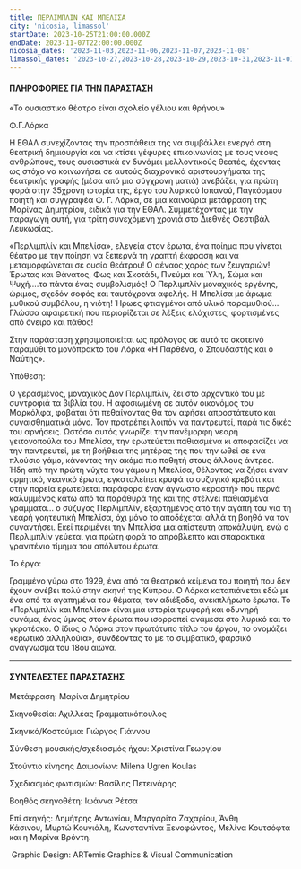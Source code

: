 ```yaml
---
title: ΠΕΡΛΙΜΠΛΙΝ ΚΑΙ ΜΠΕΛΙΣΑ
city: 'nicosia, limassol'
startDate: 2023-10-25T21:00:00.000Z
endDate: 2023-11-07T22:00:00.000Z
nicosia_dates: '2023-11-03,2023-11-06,2023-11-07,2023-11-08'
limassol_dates: '2023-10-27,2023-10-28,2023-10-29,2023-10-31,2023-11-01'
---
```


#### ΠΛΗΡΟΦΟΡΙΕΣ ΓΙΑ ΤΗΝ ΠΑΡΑΣΤΑΣΗ

«Το ουσιαστικό θέατρο είναι σχολείο γέλιου και θρήνου»

Φ.Γ.Λόρκα

Η ΕΘΑΛ συνεχίζοντας την προσπάθεια της να συμβάλλει ενεργά στη θεατρική δημιουργία και να κτίσει γέφυρες επικοινωνίας με τους νέους ανθρώπους, τους ουσιαστικά εν δυνάμει μελλοντικούς θεατές, έχοντας ως στόχο να κοινωνήσει σε αυτούς διαχρονικά αριστουργήματα της θεατρικής γραφής (μέσα από μια σύγχρονη ματιά) ανεβάζει, για πρώτη φορά στην 35χρονη ιστορία της, έργο του λυρικού Ισπανού, Παγκόσμιου ποιητή και συγγραφέα Φ. Γ. Λόρκα, σε μια καινούρια μετάφραση της Μαρίνας Δημητρίου, ειδικά για την ΕΘΑΛ. Συμμετέχοντας με την παραγωγή αυτή, για τρίτη συνεχόμενη χρονιά στο Διεθνές Φεστιβάλ Λευκωσίας. 

«Περλιμπλίν και Μπελίσα», ελεγεία στον έρωτα, ένα ποίημα που γίνεται θέατρο με την ποίηση να ξεπερνά τη γραπτή έκφραση και να μεταμορφώνεται σε ουσία θεάτρου! Ο αέναος χορός των ζευγαριών! Έρωτας και Θάνατος, Φως και Σκοτάδι, Πνεύμα και Ύλη, Σώμα και Ψυχή….τα πάντα ένας συμβολισμός! Ο Περλιμπλίν μοναχικός εργένης, ώριμος, σχεδόν σοφός και ταυτόχρονα αφελής. Η Μπελίσα με άρωμα μυθικού συμβόλου, η νιότη! Ήρωες φτιαγμένοι από υλικό παραμυθιού…Γλώσσα αφαιρετική που περιορίζεται σε λέξεις ελάχιστες, φορτισμένες από όνειρο και πάθος!

Στην παράσταση χρησιμοποιείται ως πρόλογος σε αυτό το σκοτεινό παραμύθι το μονόπρακτο του Λόρκα «Η Παρθένα, ο Σπουδαστής και ο Ναύτης».

Υπόθεση:

O γερασμένος, μοναχικός Δον Περλιμπλίν, ζει στο αρχοντικό του με συντροφιά τα βιβλία του. Η αφοσιωμένη σε αυτόν οικονόμος του Μαρκόλφα, φοβάται ότι πεθαίνοντας θα τον αφήσει απροστάτευτο και συναισθηματικά μόνο. Τον προτρέπει λοιπόν να παντρευτεί, παρά τις δικές του αρνήσεις. Ωστόσο αυτός γνωρίζει την πανέμορφη νεαρή γειτονοπούλα του Μπελίσα, την ερωτεύεται παθιασμένα κι αποφασίζει να την παντρευτεί, με τη βοήθεια της μητέρας της που την ωθεί σε ένα πλούσιο γάμο, κάνοντας την ακόμα πιο ποθητή στους άλλους άντρες. Ήδη από την πρώτη νύχτα του γάμου η Μπελίσα, θέλοντας να ζήσει έναν ορμητικό, νεανικό έρωτα, εγκαταλείπει κρυφά το συζυγικό κρεβάτι και στην πορεία ερωτεύεται παράφορα έναν άγνωστο «εραστή» που περνά καλυμμένος κάτω από τα παράθυρά της και της στέλνει παθιασμένα γράμματα… ο σύζυγος Περλιμπλίν, εξαρτημένος από την αγάπη του για τη νεαρή γοητευτική Μπελίσα, όχι μόνο το αποδέχεται αλλά τη βοηθά να τον συναντήσει. Εκεί περιμένει την Μπελίσα μια απίστευτη αποκάλυψη, ενώ ο Περλιμπλίν γεύεται για πρώτη φορά το απρόβλεπτο και σπαρακτικά γρανιτένιο τίμημα του απόλυτου έρωτα.

Το έργο:

Γραμμένο γύρω στο 1929, ένα από τα θεατρικά κείμενα του ποιητή που δεν έχουν ανέβει πολύ στην σκηνή της Κύπρου. Ο Λόρκα καταπιάνεται εδώ με ένα από τα αγαπημένα του θέματα, τον αδιέξοδο, ανεκπλήρωτο έρωτα. Το «Περλιμπλίν και Μπελίσα» είναι μια ιστορία τρυφερή και οδυνηρή συνάμα, ένας ύμνος στον έρωτα που ισορροπεί ανάμεσα στο λυρικό και το γκροτέσκο. Ο ίδιος ο Λόρκα στον πρωτότυπο τίτλο του έργου, το ονομάζει «ερωτικό αλληλούια», συνδέοντας το με το συμβατικό, φαρσικό ανάγνωσμα του 18ου αιώνα.

***

#### ΣΥΝΤΕΛΕΣΤΕΣ ΠΑΡΑΣΤΑΣΗΣ

Μετάφραση: Μαρίνα Δημητρίου

Σκηνοθεσία: Αχιλλέας Γραμματικόπουλος

Σκηνικά/Κοστούμια: Γιώργος Γιάννου

Σύνθεση μουσικής/σχεδιασμός ήχου: Χριστίνα Γεωργίου

Στούντιο κίνησης Δαιμονίων: Milena Ugren Koulas

Σχεδιασμός φωτισμών: Βασίλης Πετεινάρης

Βοηθός σκηνοθέτη: Ιωάννα Ρέτσα

Επί σκηνής: Δημήτρης Αντωνίου, Μαργαρίτα Ζαχαρίου, Άνθη Κάσινου, Μυρτώ Κουγιάλη, Κωνσταντίνα Ξενοφώντος, Μελίνα Κουτσόφτα και η Μαρίνα Βρόντη.

 Graphic Design: ARTemis Graphics & Visual Communication
